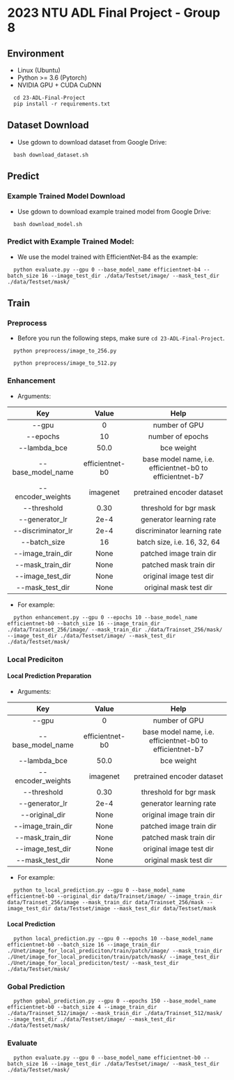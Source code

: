 # 2023 NTU ADL Final Project - Group 8
## Environment
* Linux (Ubuntu)
* Python >= 3.6 (Pytorch)
* NVIDIA GPU + CUDA CuDNN
```
  cd 23-ADL-Final-Project
  pip install -r requirements.txt
```

## Dataset Download
* Use gdown to download dataset from Google Drive:
```
  bash download_dataset.sh
```

## Predict
### Example Trained Model Download
* Use gdown to download example trained model from Google Drive:
```
  bash download_model.sh
```
### Predict with Example Trained Model:
* We use the model trained with EfficientNet-B4 as the example:
```
  python evaluate.py --gpu 0 --base_model_name efficientnet-b4 --batch_size 16 --image_test_dir ./data/Testset/image/ --mask_test_dir ./data/Testset/mask/
```

## Train
### Preprocess
* Before you run the following steps, make sure `cd 23-ADL-Final-Project`.
```
  python preprocess/image_to_256.py
```
```
  python preprocess/image_to_512.py
```

### Enhancement
* Arguments:

| Key | Value | Help |
| :---: | :---: | :---: |
| --gpu | 0 | number of GPU |
| --epochs | 10 | number of epochs |
| --lambda_bce | 50.0 | bce weight |
| --base_model_name | efficientnet-b0 | base model name, i.e. efficientnet-b0 to efficientnet-b7 |
| --encoder_weights | imagenet | pretrained encoder dataset |
| --threshold | 0.30 | threshold for bgr mask |
| --generator_lr | 2e-4 | generator learning rate |
| --discriminator_lr | 2e-4 | discriminator learning rate |
| --batch_size | 16 | batch size, i.e. 16, 32, 64 |
| --image_train_dir | None | patched image train dir |
| --mask_train_dir | None | patched mask train dir |
| --image_test_dir | None | original image test dir |
| --mask_test_dir | None | original mask test dir |

* For example:
```
  python enhancement.py --gpu 0 --epochs 10 --base_model_name efficientnet-b0 --batch_size 16 --image_train_dir ./data/Trainset_256/image/ --mask_train_dir ./data/Trainset_256/mask/ --image_test_dir ./data/Testset/image/ --mask_test_dir ./data/Testset/mask/
```

### Local Prediciton
#### Local Prediction Preparation
* Arguments:

| Key | Value | Help |
| :---: | :---: | :---: |
| --gpu | 0 | number of GPU |
| --base_model_name | efficientnet-b0 | base model name, i.e. efficientnet-b0 to efficientnet-b7 |
| --lambda_bce | 50.0 | bce weight |
| --encoder_weights | imagenet | pretrained encoder dataset |
| --threshold | 0.30 | threshold for bgr mask |
| --generator_lr | 2e-4 | generator learning rate |
| --original_dir | None | original image train dir |
| --image_train_dir | None | patched image train dir |
| --mask_train_dir | None | patched mask train dir |
| --image_test_dir | None | original image test dir |
| --mask_test_dir | None | original mask test dir |

* For example:
```
  python to_local_prediction.py --gpu 0 --base_model_name efficientnet-b0 --original_dir data/Trainset/image/ --image_train_dir data/Trainset_256/image --mask_train_dir data/Trainset_256/mask --image_test_dir data/Testset/image --mask_test_dir data/Testset/mask
```
#### Local Prediction
```
  python local_prediction.py --gpu 0 --epochs 10 --base_model_name efficientnet-b0 --batch_size 16 --image_train_dir ./Unet/image_for_local_prediciton/train/patch/image/ --mask_train_dir ./Unet/image_for_local_prediciton/train/patch/mask/ --image_test_dir ./Unet/image_for_local_prediciton/test/ --mask_test_dir ./data/Testset/mask/
```

### Gobal Prediction
```
  python gobal_prediction.py --gpu 0 --epochs 150 --base_model_name efficientnet-b0 --batch_size 4 --image_train_dir ./data/Trainset_512/image/ --mask_train_dir ./data/Trainset_512/mask/ --image_test_dir ./data/Testset/image/ --mask_test_dir ./data/Testset/mask/
```

### Evaluate
```
  python evaluate.py --gpu 0 --base_model_name efficientnet-b0 --batch_size 16 --image_test_dir ./data/Testset/image/ --mask_test_dir ./data/Testset/mask/
```
